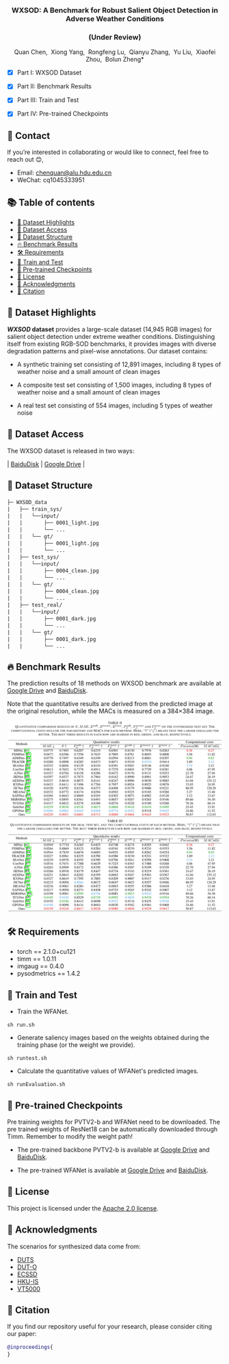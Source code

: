 <p align="center">

  <h3 align="center">WXSOD: A Benchmark for Robust Salient Object Detection in Adverse Weather Conditions</h3>

</p>

<p align="center">
  <h3 align="center">(Under Review)</h3>
</p>

<p align="center">
  Quan Chen,&nbsp; Xiong Yang,&nbsp; Rongfeng Lu,&nbsp; Qianyu Zhang,&nbsp; Yu Liu,&nbsp; Xiaofei Zhou,&nbsp; Bolun Zheng*
</p>

- [x] Part I: WXSOD Dataset
- [x] Part II: Benchmark Results
- [x] Part III: Train and Test
- [x] Part IV: Pre-trained Checkpoints


## 📧 Contact
If you’re interested in collaborating or would like to connect, feel free to reach out 😊, 
- Email: chenquan@alu.hdu.edu.cn
- WeChat: cq1045333951 

## <a id="table-of-contents"></a> 📚 Table of contents

- [🌟 Dataset Highlights](#dataset-highlights)
- [💾 Dataset Access](#dataset-access)
- [📁 Dataset Structure](#dataset-structure)
- [🔥 Benchmark Results](#Benchmark-results)
- [🛠️ Requirements](#Requirements)
- [🚀 Train and Test](#train-and-test)
- [🤗 Pre-trained Checkpoints](#pre-trained-checkpoints)
- [🎫 License](#license)
- [🙏 Acknowledgments](#acknowledgments)
- [📌 Citation](#citation)

## <a id="dataset-highlights"></a> 🌟 Dataset Highlights
<b><i>WXSOD</i> dataset</b> provides a large-scale dataset (14,945 RGB images) for salient object detection under extreme weather conditions. Distinguishing itself from existing RGB-SOD benchmarks, it provides images with ​​diverse degradation​​ patterns and ​​pixel-wise annotations​​. Our dataset contains:

- A synthetic training set consisting of 12,891 images, including 8 types of weather noise and a small amount of clean images

- A composite test set consisting of 1,500 images, including 8 types of weather noise and a small amount of clean images

- A real test set consisting of 554 images, including 5 types of weather noise


## <a id="dataset-access"></a> 💾 Dataset Access
The WXSOD dataset is released in two ways:

| [BaiduDisk](https://pan.baidu.com/s/1WU5RE7NBJ2nDvvjixA0RPQ?pwd=hs94) | [Google Drive](https://drive.google.com/file/d/1gCOomZromXYbM29pDjA00NlulzTF4Irw/view?usp=sharing) |


## <a id="dataset-structure"></a> 📁 Dataset Structure
```
├─ WXSOD_data
|   ├── train_sys/
|   |   └──input/
|   |       ├── 0001_light.jpg
|   |       └── ...
|   |   └── gt/
|   |       ├── 0001_light.jpg
|   |       └── ...
|   ├── test_sys/
|   |   └──input/
|   |       ├── 0004_clean.jpg
|   |       └── ...
|   |   └── gt/
|   |       ├── 0004_clean.jpg
|   |       └── ...
|   ├── test_real/
|   |   └──input/
|   |       ├── 0001_dark.jpg
|   |       └── ...
|   |   └── gt/
|   |       ├── 0001_dark.jpg
|   |       └── ...
```

## <a id="Benchmark-results"></a> 🔥 Benchmark Results
The prediction results of 18 methods on WXSOD benchmark are available at [Google Drive](https://drive.google.com/file/d/1f6DdsuY7UPvZo68Tk3RJ_FBQNbk9ez1L/view?usp=sharing) and [BaiduDisk](https://pan.baidu.com/s/1AaG64_Ac0MSnE8jLX-YEow?pwd=qhif).

Note that the quantitative results are derived from the predicted image at the original resolution, while the MACs is measured on a 384×384 image.

![](resources/Table2.jpeg)
![](resources/Table3.jpeg)


## <a id="Requirements"></a> 🛠️ Requirements

- torch == 2.1.0+cu121
- timm == 1.0.11
- imgaug == 0.4.0
- pysodmetrics == 1.4.2

## <a id="train-and-test"></a> 🚀 Train and Test

- Train the WFANet.
```
sh run.sh
```

- Generate saliency images based on the weights obtained during the training phase (or the weight we provide).
```
sh runtest.sh
```

- Calculate the quantitative values of WFANet's predicted images.
```
sh runEvaluation.sh
```

## <a id="pre-trained-checkpoints"></a> 🤗 Pre-trained Checkpoints
Pre training weights for PVTV2-b and WFANet need to be downloaded. The pre trained weights of ResNet18 can be automatically downloaded through Timm. Remember to modify the weight path!

- The pre-trained backbone PVTV2-b is available at [Google Drive](https://drive.google.com/file/d/1YJY2YPA82kHciRAdIeSqxVPKi42fyO7A/view?usp=sharing) and [BaiduDisk](https://pan.baidu.com/s/1WzPjaeAB6lQ9QcMRx9gwqA?pwd=e73r).

- The pre-trained WFANet is available at [Google Drive](https://drive.google.com/file/d/1tddrGrI8bYXhRgMSyQaVILlDT_lglQop/view?usp=sharing) and [BaiduDisk](https://pan.baidu.com/s/1KJalMeI3mfMmJw2shnrXTg?pwd=6v16).


## <a id="license"></a> 🎫 License
This project is licensed under the [Apache 2.0 license](LICENSE).

## <a id="acknowledgments"></a> 🙏 Acknowledgments 
The scenarios for synthesized data come from:

- [DUTS](https://openaccess.thecvf.com/content_cvpr_2017/papers/Wang_Learning_to_Detect_CVPR_2017_paper.pdf)
- [DUT-O](https://www.cv-foundation.org/openaccess/content_cvpr_2013/papers/Yang_Saliency_Detection_via_2013_CVPR_paper.pdf)
- [ECSSD](https://ieeexplore.ieee.org/abstract/document/7182346)
- [HKU-IS](https://www.cv-foundation.org/openaccess/content_cvpr_2015/papers/Li_Visual_Saliency_Based_2015_CVPR_paper.pdf)
- [VT5000](https://ieeexplore.ieee.org/abstract/document/9767629)


## <a id="citation"></a> 📌 Citation
If you find our repository useful for your research, please consider citing our paper:
```bibtex
@inproceedings{
}
```
